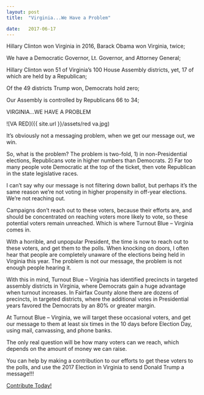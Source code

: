 ```yaml
---
layout: post
title:  "Virginia...We Have a Problem"

date:   2017-06-17
---
```

Hillary Clinton won Virginia in 2016, Barack Obama won Virginia, twice;

We have a Democratic Governor, Lt. Governor, and Attorney General;

Hillary Clinton won 51 of Virginia’s 100 House Assembly districts, yet, 17 of which are held by a Republican;

Of the 49 districts Trump won, Democrats hold zero;

Our Assembly is controlled by Republicans 66 to 34;

VIRGINIA…WE HAVE A PROBLEM
<!--more-->

![VA RED]({{ site.url }}/assets/red va.jpg)

It’s obviously not a messaging problem, when we get our message out, we win.

So, what is the problem? The problem is two-fold, 1) in non-Presidential elections, Republicans vote in higher numbers than Democrats.  2) Far too many people vote Democratic at the top of the ticket, then vote Republican in the state legislative races.

I can’t say why our message is not filtering down ballot, but perhaps it’s the same reason we’re not voting in higher propensity in off-year elections. We’re not reaching out.

Campaigns don’t reach out to these voters, because their efforts are, and should be concentrated on reaching voters more likely to vote, so these potential voters remain unreached. Which is where Turnout Blue – Virginia comes in.

With a horrible, and unpopular President, the time is now to reach out to these voters, and get them to the polls. When knocking on doors, I often hear that people are completely unaware of the elections being held in Virginia this year. The problem is not our message, the problem is not enough people hearing it.

With this in mind, Turnout Blue – Virginia has identified precincts in targeted assembly districts in Virginia, where Democrats gain a huge advantage when turnout increases.  In Fairfax County alone there are dozens of precincts, in targeted districts, where the additional votes in Presidential years favored the Democrats by an 80% or greater margin.

At Turnout Blue – Virginia, we will target these occasional voters, and get our message to them at least six times in the 10 days before Election Day, using mail, canvassing, and phone banks.  

The only real question will be how many voters can we reach, which depends on the amount of money we can raise. 

You can help by making a contribution to our efforts to get these voters to the polls, and use the 2017 Election in Virginia to send Donald Trump a message!!!

[Contribute Today!](http://actblue.com)




